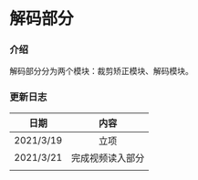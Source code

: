 # 解码部分

### 介绍

解码部分分为两个模块：裁剪矫正模块、解码模块。



### 更新日志

|   日期    |       内容       |
| :-------: | :--------------: |
| 2021/3/19 |       立项       |
| 2021/3/21 | 完成视频读入部分 |
|           |                  |

